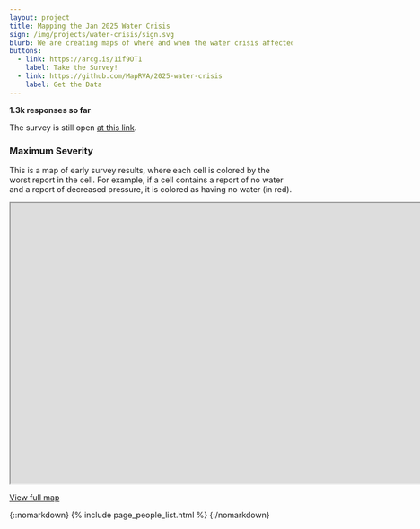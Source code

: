 ```yaml
---
layout: project
title: Mapping the Jan 2025 Water Crisis
sign: /img/projects/water-crisis/sign.svg
blurb: We are creating maps of where and when the water crisis affected Richmonders.
buttons:
  - link: https://arcg.is/1if9OT1
    label: Take the Survey!
  - link: https://github.com/MapRVA/2025-water-crisis
    label: Get the Data
---
```


<b id="meta">1.3k responses so far</b>

The survey is still open [at this link](https://arcg.is/1if9O).

### Maximum Severity

This is a map of early survey results, where each cell is colored by the worst report in the cell. For example, if a cell contains a report of no water and a report of decreased pressure, it is colored as having no water (in red).

<iframe
  title="OpenTrailStash"
  width="10000"
  height="500"
  src="https://overpass-ultra.us/#map&query=url:https://maprva.github.io/2025-water-crisis/max_severity.ultra">
</iframe>

[View full map](https://overpass-ultra.us/#map&query=url:https://maprva.github.io/2025-water-crisis/max_severity.ultra)

{::nomarkdown}
{% include page_people_list.html %}
{:/nomarkdown}
